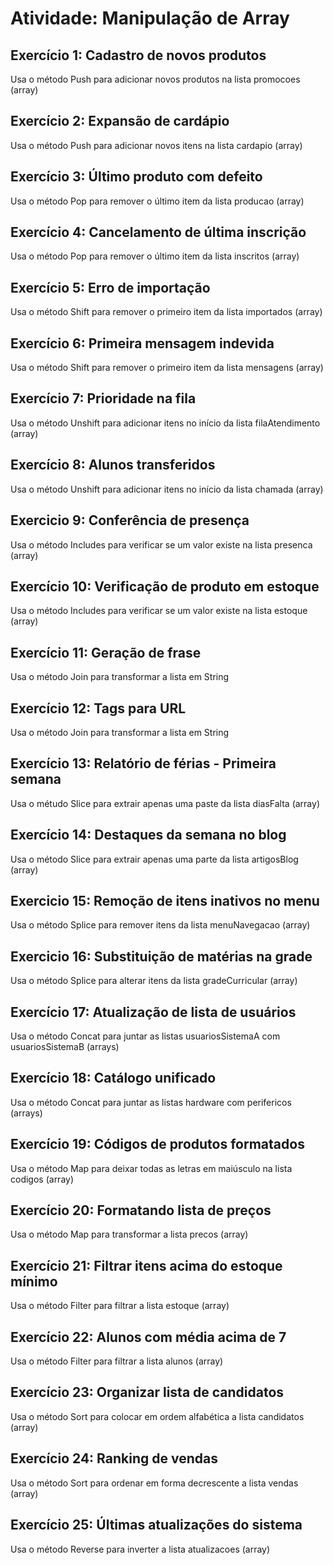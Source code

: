 # Atividade: Manipulação de Array

## Exercício 1: Cadastro de novos produtos
Usa o método Push para adicionar novos produtos na lista promocoes (array)

## Exercício 2: Expansão de cardápio
Usa o método Push para adicionar novos itens na lista cardapio (array)

## Exercício 3: Último produto com defeito
Usa o método Pop para remover o último item da lista producao (array)

## Exercício 4: Cancelamento de última inscrição
Usa o método Pop para remover o último item da lista inscritos (array)

## Exercício 5: Erro de importação
Usa o método Shift para remover o primeiro item da lista importados (array)

## Exercício 6: Primeira mensagem indevida
Usa o método Shift para remover o primeiro item da lista mensagens (array)

## Exercício 7: Prioridade na fila
Usa o método Unshift para adicionar itens no início da lista filaAtendimento (array)

## Exercício 8: Alunos transferidos
Usa o método Unshift para adicionar itens no início da lista chamada (array)

## Exercicio 9: Conferência de presença
Usa o método Includes para verificar se um valor existe na lista presenca (array)

## Exercício 10: Verificação de produto em estoque
Usa o método Includes para verificar se um valor existe na lista estoque (array)

## Exercício 11: Geração de frase
Usa o método Join para transformar a lista em String 

## Exercício 12: Tags para URL
Usa o método Join para transformar a lista em String 

## Exercício 13: Relatório de férias - Primeira semana
Usa o métudo Slice para extrair apenas uma paste da lista diasFalta (array)

## Exercício 14: Destaques da semana no blog
Usa o método Slice para extrair apenas uma parte da lista artigosBlog (array)

## Exercicio 15: Remoção de itens inativos no menu
Usa o método Splice para remover itens da lista menuNavegacao (array)

## Exercicio 16: Substituição de matérias na grade
Usa o método Splice para alterar itens da lista gradeCurricular (array)

## Exercício 17: Atualização de lista de usuários
Usa o método Concat para juntar as listas usuariosSistemaA com usuariosSistemaB (arrays)

## Exercício 18: Catálogo unificado
Usa o método Concat para juntar as listas hardware com perifericos (arrays)

## Exercício 19: Códigos de produtos formatados
Usa o método Map para deixar todas as letras em maiúsculo na lista codigos (array)

## Exercício 20: Formatando lista de preços
Usa o método Map para transformar a lista precos (array)

## Exercício 21: Filtrar itens acima do estoque mínimo
Usa o método Filter para filtrar a lista estoque (array)

## Exercício 22: Alunos com média acima de 7
Usa o método Filter para filtrar a lista alunos (array)

## Exercício 23: Organizar lista de candidatos
Usa o método Sort para colocar em ordem alfabética a lista candidatos (array)

## Exercício 24: Ranking de vendas
Usa o método Sort para ordenar em forma decrescente a lista vendas (array)

## Exercício 25: Últimas atualizações do sistema
Usa o método Reverse para inverter a lista atualizacoes (array)

